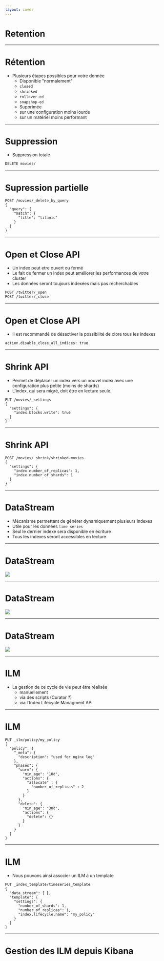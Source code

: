 ```yaml
---
layout: cover
---
```


# Retention 

---

# Rétention

* Plusieurs étapes possibles pour votre donnée
    * Disponible "normalement"
    * `closed`
    * `shrinked`
    * `rollover-ed`
    * `snapshop-ed`
    * Supprimée
    * sur une configuration moins lourde
    * sur un matériel moins performant

---

# Suppression

* Suppression totale

```
DELETE movies/
```

---

# Supression partielle

```
POST /movies/_delete_by_query
{
  "query": {
    "match": {
      "title": "titanic"
    }
  }
}
```

---

# Open et Close API

* Un index peut etre ouvert ou fermé
* Le fait de fermer un index peut améliorer les performances de votre cluster
* Les données seront toujours indexées mais pas recherchables

```
POST /twitter/_open
POST /twitter/_close
```

---

# Open et Close API

* Il est recommandé de désactiver la possibilité de clore tous les indexes

```
action.disable_close_all_indices: true
```

---

# Shrink API

* Permet de déplacer un index vers un nouvel index avec une configuration plus petite
(moins de shards)
* L'index, qui sera migré, doit être en lecture seule.

```
PUT /movies/_settings
{
  "settings": {
    "index.blocks.write": true
  }
}
```

---

# Shrink API

```
POST /movies/_shrink/shrinked-movies
{
  "settings": {
    "index.number_of_replicas": 1,
    "index.number_of_shards": 1
  }
}
```

---

# DataStream

* Mécanisme permettant de générer dynamiquement plusieurs indexes
* Utile pour les données `time series`
* Seul le dernier indexe sera disponible en écriture
* Tous les indexes seront accessibles en lecture

---

# DataStream

![](/images/data-streams-diagram.svg)

---

# DataStream

![](/images/data-streams-search-request.svg)

---

# DataStream

![](/images/data-streams-index-request.svg)

---

# ILM

* La gestion de ce cycle de vie peut être réalisée
    * manuellement
    * via des scripts (Curator ?)
    * via l`Index Lifecycle Managment API

---

# ILM

```
PUT _ilm/policy/my_policy
{
  "policy": {
    "_meta": {
      "description": "used for nginx log"
    },
    "phases": {
      "warm": {
        "min_age": "10d",
        "actions": {
          "allocate" : {
            "number_of_replicas" : 2
          }
        }
      },
      "delete": {
        "min_age": "30d",
        "actions": {
          "delete": {}
        }
      }
    }
  }
}
```

---

# ILM

* Nous pouvons ainsi associer un ILM à un template

```
PUT _index_template/timeseries_template
{
  "data_stream": { },
  "template": {
    "settings": {
      "number_of_shards": 1,
      "number_of_replicas": 1,
      "index.lifecycle.name": "my_policy"
    }
  }
}
```

---

# Gestion des ILM depuis Kibana
